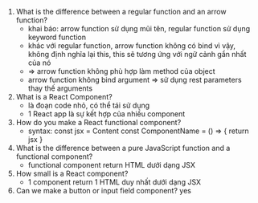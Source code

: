 1. What is the difference between a regular function and an arrow function?
	- khai báo: arrow function sử dụng mũi tên, regular function sử dụng keyword function
	- khác với regular function, arrow function không có bind vì vậy, không định nghĩa lại this, this sẽ tương ứng với ngữ cảnh gần nhất của nó
	- => arrow function không phù hợp làm method của object
	- arrow function không bind argument => sử dụng rest parameters thay thế arguments
2. What is a React Component?
	- là đoạn code nhỏ, có thể tái sử dụng
	- 1 React app là sự kết hợp của nhiều component
3. How do you make a React functional component?
	- syntax:
	const jsx = <tag> Content </tag>
	const ComponentName = () => {
  		return jsx
	}
4. What is the difference between a pure JavaScript function and a functional component?
	- functional component return HTML dưới dạng JSX
5. How small is a React component?
	- 1 component return 1 HTML duy nhất dưới dạng JSX
6. Can we make a button or input field component? yes